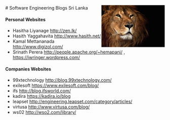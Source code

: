 <img src="2.jpg" style="float: right">
# Software Engineering Blogs Sri Lanka 

#### Personal Websites
* Hasitha		Liyanage http://zen.lk/
* Hasith 		Yaggahavita  http://www.hasith.net/
* Kamal 		Mettananada http://www.digizol.com/
* Srinath Perera	http://people.apache.org/~hemapani/ , https://iwringer.wordpress.com/

#### Companies Websites
* 99xtechnology	http://blog.99xtechnology.com/
* exilesoft	https://www.exilesoft.com/blog/
* ifs		http://blog.ifsworld.com/
* kadira	https://kadira.io/blog
* leapset	http://engineering.leapset.com/category/articles/
* virtusa	http://www.virtusa.com/blog/
* ws02 		http://wso2.com/library/
